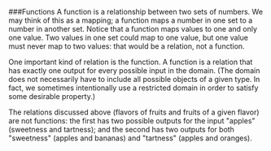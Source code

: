 
###Functions
A function is a relationship between two sets of numbers. 
We may think of this as a mapping; a function maps a number in one set to a number in another set. Notice that a function maps values to one and only one value. Two values in one set could map to one value, 
but one value must never map to two values: that would be a relation, not a function.

One important kind of relation is the function. A function is a relation that has exactly one output for every possible input in the domain. (The domain does not necessarily have to include all possible objects of a given type. In fact, we sometimes intentionally use a restricted domain in order to satisfy some desirable property.) 

The relations discussed above (flavors of fruits and fruits of a given flavor) are not functions: the first has two possible outputs for the input "apples" (sweetness and tartness); and the second has two outputs for both "sweetness" (apples and bananas) and "tartness" (apples and oranges).
